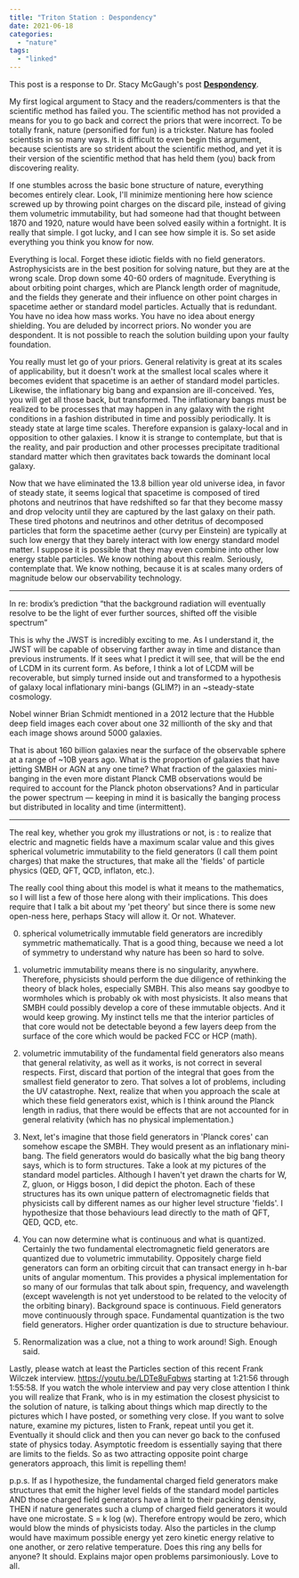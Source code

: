 ```yaml
---
title: "Triton Station : Despondency"
date: 2021-06-18
categories: 
  - "nature"
tags: 
  - "linked"
---
```


This post is a response to Dr. Stacy McGaugh's post **[Despondency](https://tritonstation.com/2021/06/08/despondency/)**.  

My first logical argument to Stacy and the readers/commenters is that the scientific method has failed you. The scientific method has not provided a means for you to go back and correct the priors that were incorrect. To be totally frank, nature (personified for fun) is a trickster. Nature has fooled scientists in so many ways. It is difficult to even begin this argument, because scientists are so strident about the scientific method, and yet it is their version of the scientific method that has held them (you) back from discovering reality.

If one stumbles across the basic bone structure of nature, everything becomes entirely clear. Look, I'll minimize mentioning here how science screwed up by throwing point charges on the discard pile, instead of giving them volumetric immutability, but had someone had that thought between 1870 and 1920, nature would have been solved easily within a fortnight. It is really that simple. I got lucky, and I can see how simple it is. So set aside everything you think you know for now.

Everything is local. Forget these idiotic fields with no field generators. Astrophysicists are in the best position for solving nature, but they are at the wrong scale. Drop down some 40-60 orders of magnitude. Everything is about orbiting point charges, which are Planck length order of magnitude, and the fields they generate and their influence on other point charges in spacetime aether or standard model particles. Actually that is redundant. You have no idea how mass works. You have no idea about energy shielding. You are deluded by incorrect priors. No wonder you are despondent. It is not possible to reach the solution building upon your faulty foundation.

You really must let go of your priors. General relativity is great at its scales of applicability, but it doesn't work at the smallest local scales where it becomes evident that spacetime is an aether of standard model particles. Likewise, the inflationary big bang and expansion are ill-conceived. Yes, you will get all those back, but transformed. The inflationary bangs must be realized to be processes that may happen in any galaxy with the right conditions in a fashion distributed in time and possibly periodically. It is steady state at large time scales. Therefore expansion is galaxy-local and in opposition to other galaxies. I know it is strange to contemplate, but that is the reality, and pair production and other processes precipitate traditional standard matter which then gravitates back towards the dominant local galaxy.

Now that we have eliminated the 13.8 billion year old universe idea, in favor of steady state, it seems logical that spacetime is composed of tired photons and neutrinos that have redshifted so far that they become massy and drop velocity until they are captured by the last galaxy on their path. These tired photons and neutrinos and other detritus of decomposed particles that form the spacetime aether (curvy per Einstein) are typically at such low energy that they barely interact with low energy standard model matter. I suppose it is possible that they may even combine into other low energy stable particles. We know nothing about this realm. Seriously, contemplate that. We know nothing, because it is at scales many orders of magnitude below our observability technology.

* * *

In re: brodix’s prediction “that the background radiation will eventually resolve to be the light of ever further sources, shifted off the visible spectrum”

This is why the JWST is incredibly exciting to me. As I understand it, the JWST will be capable of observing farther away in time and distance than previous instruments. If it sees what I predict it will see, that will be the end of LCDM in its current form. As before, I think a lot of LCDM will be recoverable, but simply turned inside out and transformed to a hypothesis of galaxy local inflationary mini-bangs (GLIM?) in an ~steady-state cosmology.

Nobel winner Brian Schmidt mentioned in a 2012 lecture that the Hubble deep field images each cover about one 32 millionth of the sky and that each image shows around 5000 galaxies. 

That is about 160 billion galaxies near the surface of the observable sphere at a range of ~10B years ago. What is the proportion of galaxies that have jetting SMBH or AGN at any one time? What fraction of the galaxies mini-banging in the even more distant Planck CMB observations would be required to account for the Planck photon observations? And in particular the power spectrum — keeping in mind it is basically the banging process but distributed in locality and time (intermittent). 

* * *

The real key, whether you grok my illustrations or not, is : to realize that electric and magnetic fields have a maximum scalar value and this gives spherical volumetric immutability to the field generators (I call them point charges) that make the structures, that make all the 'fields' of particle physics (QED, QFT, QCD, inflaton, etc.).

The really cool thing about this model is what it means to the mathematics, so I will list a few of those here along with their implications. This does require that I talk a bit about my 'pet theory' but since there is some new open-ness here, perhaps Stacy will allow it. Or not. Whatever.

0) spherical volumetrically immutable field generators are incredibly symmetric mathematically. That is a good thing, because we need a lot of symmetry to understand why nature has been so hard to solve.

1) volumetric immutability means there is no singularity, anywhere. Therefore, physicists should perform the due diligence of rethinking the theory of black holes, especially SMBH. This also means say goodbye to wormholes which is probably ok with most physicists. It also means that SMBH could possibly develop a core of these immutable objects. And it would keep growing. My instinct tells me that the interior particles of that core would not be detectable beyond a few layers deep from the surface of the core which would be packed FCC or HCP (math).

2) volumetric immutability of the fundamental field generators also means that general relativity, as well as it works, is not correct in several respects. First, discard that portion of the integral that goes from the smallest field generator to zero. That solves a lot of problems, including the UV catastrophe. Next, realize that when you approach the scale at which these field generators exist, which is I think around the Planck length in radius, that there would be effects that are not accounted for in general relativity (which has no physical implementation.)

3) Next, let's imagine that those field generators in 'Planck cores' can somehow escape the SMBH. They would present as an inflationary mini-bang. The field generators would do basically what the big bang theory says, which is to form structures. Take a look at my pictures of the standard model particles. Although I haven't yet drawn the charts for W, Z, gluon, or Higgs boson, I did depict the photon. Each of these structures has its own unique pattern of electromagnetic fields that physicists call by different names as our higher level structure 'fields'. I hypothesize that those behaviours lead directly to the math of QFT, QED, QCD, etc.

4) You can now determine what is continuous and what is quantized. Certainly the two fundamental electromagnetic field generators are quantized due to volumetric immutability. Oppositely charge field generators can form an orbiting circuit that can transact energy in h-bar units of angular momentum. This provides a physical implementation for so many of our formulas that talk about spin, frequency, and wavelength (except wavelength is not yet understood to be related to the velocity of the orbiting binary). Background space is continuous. Field generators move continuously through space. Fundamental quantization is the two field generators. Higher order quantization is due to structure behaviour.

5) Renormalization was a clue, not a thing to work around! Sigh. Enough said.

Lastly, please watch at least the Particles section of this recent Frank Wilczek interview. https://youtu.be/LDTe8uFqbws starting at 1:21:56 through 1:55:58. If you watch the whole interview and pay very close attention I think you will realize that Frank, who is in my estimation the closest physicist to the solution of nature, is talking about things which map directly to the pictures which I have posted, or something very close. If you want to solve nature, examine my pictures, listen to Frank, repeat until you get it. Eventually it should click and then you can never go back to the confused state of physics today. Asymptotic freedom is essentially saying that there are limits to the fields. So as two attracting opposite point charge generators approach, this limit is repelling them!

p.p.s. If as I hypothesize, the fundamental charged field generators make structures that emit the higher level fields of the standard model particles AND those charged field generators have a limit to their packing density, THEN if nature generates such a clump of charged field generators it would have one microstate. S = k log (w). Therefore entropy would be zero, which would blow the minds of physicists today. Also the particles in the clump would have maximum possible energy yet zero kinetic energy relative to one another, or zero relative temperature. Does this ring any bells for anyone? It should. Explains major open problems parsimoniously. Love to all.
